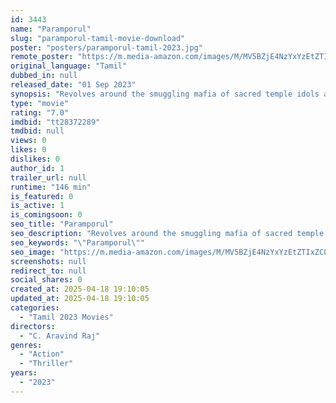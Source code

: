 ```yaml
---
id: 3443
name: "Paramporul"
slug: "paramporul-tamil-movie-download"
poster: "posters/paramporul-tamil-2023.jpg"
remote_poster: "https://m.media-amazon.com/images/M/MV5BZjE4NzYxYzEtZTIxZC00Y2E2LWExOTEtZWRhMmJhMzljOGM1XkEyXkFqcGc@._V1_SX300.jpg"
original_language: "Tamil"
dubbed_in: null
released_date: "01 Sep 2023"
synopsis: "Revolves around the smuggling mafia of sacred temple idols and a cop who involves with a smuggler to make money out of a sacred idol, possessed by a murder victim."
type: "movie"
rating: "7.0"
imdbid: "tt28372289"
tmdbid: null
views: 0
likes: 0
dislikes: 0
author_id: 1
trailer_url: null
runtime: "146 min"
is_featured: 0
is_active: 1
is_comingsoon: 0
seo_title: "Paramporul"
seo_description: "Revolves around the smuggling mafia of sacred temple idols and a cop who involves with a smuggler to make money out of a sacred idol, possessed by a murder victim."
seo_keywords: "\"Paramporul\""
seo_image: "https://m.media-amazon.com/images/M/MV5BZjE4NzYxYzEtZTIxZC00Y2E2LWExOTEtZWRhMmJhMzljOGM1XkEyXkFqcGc@._V1_SX300.jpg"
screenshots: null
redirect_to: null
social_shares: 0
created_at: 2025-04-18 19:10:05
updated_at: 2025-04-18 19:10:05
categories:
  - "Tamil 2023 Movies"
directors:
  - "C. Aravind Raj"
genres:
  - "Action"
  - "Thriller"
years:
  - "2023"
---
```

